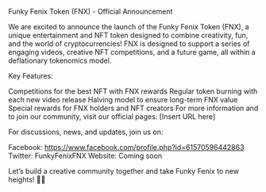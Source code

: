 Funky Fenix Token (FNX) - Official Announcement

We are excited to announce the launch of the Funky Fenix Token (FNX), a unique entertainment and NFT token designed to combine creativity, fun, and the world of cryptocurrencies! FNX is designed to support a series of engaging videos, creative NFT competitions, and a future game, all within a deflationary tokenomics model.

Key Features:

Competitions for the best NFT with FNX rewards
Regular token burning with each new video release
Halving model to ensure long-term FNX value
Special rewards for FNX holders and NFT creators
For more information and to join our community, visit our official pages: [Insert URL here]

For discussions, news, and updates, join us on:

Facebook: https://www.facebook.com/profile.php?id=61570596442863
Twitter: FunkyFenixFNX
Website: Coming soon

Let’s build a creative community together and take Funky Fenix to new heights! 🚀🔥
